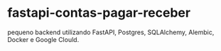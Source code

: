 # fastapi-contas-pagar-receber
pequeno backend utilizando FastAPI, Postgres, SQLAlchemy, Alembic, Docker e Google Clould.

